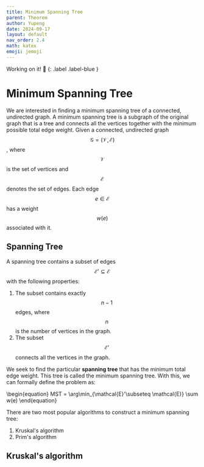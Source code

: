 ```yaml
---
title: Minimum Spanning Tree
parent: Theorem
author: Yupeng
date: 2024-09-17
layout: default
nav_order: 2.4
math: katex
emoji: jemoji
---
```

Working on it! :construction:
{: .label .label-blue }

# Minimum Spanning Tree

We are interested in finding a minimum spanning tree of a connected, undirected graph. A minimum spanning tree is a subgraph of the original graph that is a tree and connects all the vertices together with the minimum possible total edge weight.
Given a connected, undirected graph $$\mathcal{G} = (\mathcal{V},\mathcal{E}) $$, where $$ \mathcal{V} $$ is the set of vertices and $$ \mathcal{E}$$ denotes the set of edges.
Each edge $$ e \in \mathcal{E} $$ has a weight $$ w(e) $$ associated with it. 

## Spanning Tree
A spanning tree contains a subset of edges $$\mathcal{E}'\subseteq\mathcal{E}$$ with the following properties:
1. The subset contains exactly $$n-1$$ edges, where $$n$$ is the number of vertices in the graph.
2. The subset $$\mathcal{E}'$$ connects all the vertices in the graph.

We seek to find the particular **spanning tree** that has the minimum total edge weight. This tree is called the minimum spanning tree. With this,
we can formally define the problem as:

\begin{equation}
 MST = \arg\min_{\mathcal{E}'\subseteq \mathcal{E}} \sum w(e)
\end{equation}

There are two most popular algorithms to construct a minimum spanning tree:

1. Kruskal's algorithm
2. Prim's algorithm

## Kruskal's algorithm
